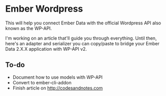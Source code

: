 # Ember Wordpress

This will help you connect Ember Data with the official Wordpress API also known as the WP-API.

I'm working on an article that'll guide you through everything. Until then, here's an adapter and serializer you can copy/paste to bridge your Ember Data 2.X.X application with WP-API v2.

## To-do

- Document how to use models with WP-API
- Convert to ember-cli-addon
- Finish article on http://codesandnotes.com
